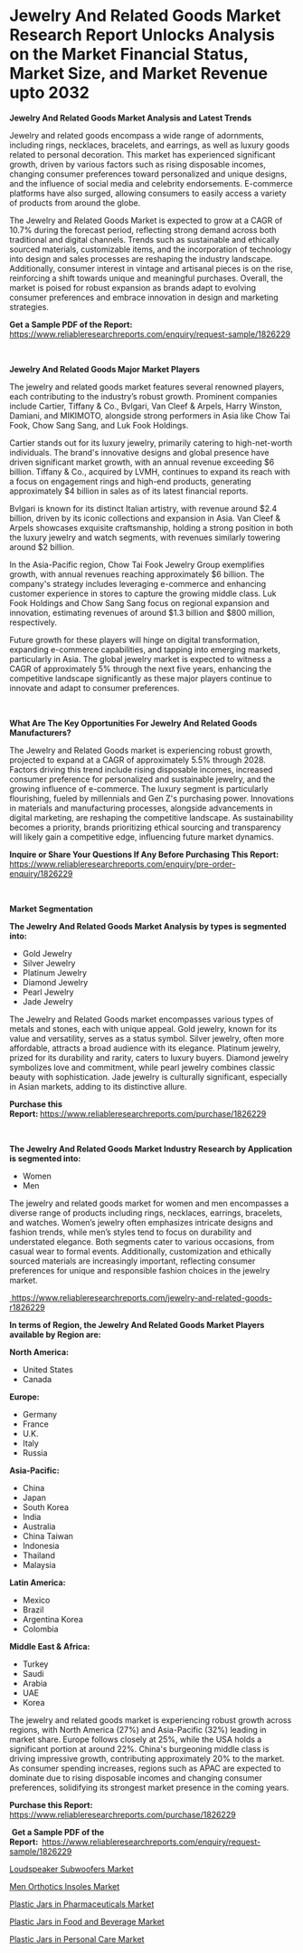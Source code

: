 <p><h1>Jewelry And Related Goods Market Research Report Unlocks Analysis on the Market Financial Status, Market Size, and Market Revenue upto 2032</h1></p><p><strong>Jewelry And Related Goods Market Analysis and Latest Trends</strong></p>
<p><p>Jewelry and related goods encompass a wide range of adornments, including rings, necklaces, bracelets, and earrings, as well as luxury goods related to personal decoration. This market has experienced significant growth, driven by various factors such as rising disposable incomes, changing consumer preferences toward personalized and unique designs, and the influence of social media and celebrity endorsements. E-commerce platforms have also surged, allowing consumers to easily access a variety of products from around the globe.</p><p>The Jewelry and Related Goods Market is expected to grow at a CAGR of 10.7% during the forecast period, reflecting strong demand across both traditional and digital channels. Trends such as sustainable and ethically sourced materials, customizable items, and the incorporation of technology into design and sales processes are reshaping the industry landscape. Additionally, consumer interest in vintage and artisanal pieces is on the rise, reinforcing a shift towards unique and meaningful purchases. Overall, the market is poised for robust expansion as brands adapt to evolving consumer preferences and embrace innovation in design and marketing strategies.</p></p>
<p><strong>Get a Sample PDF of the Report:&nbsp;</strong> <a href="https://www.reliableresearchreports.com/enquiry/request-sample/1826229?utm_campaign=83&utm_medium=2&utm_source=Github&utm_content=ia&utm_term=09022025&utm_id=jewelry-and-related-goods">https://www.reliableresearchreports.com/enquiry/request-sample/1826229</a></p>
<p>&nbsp;</p>
<p><strong>Jewelry And Related Goods Major Market Players</strong></p>
<p><p>The jewelry and related goods market features several renowned players, each contributing to the industry’s robust growth. Prominent companies include Cartier, Tiffany & Co., Bvlgari, Van Cleef & Arpels, Harry Winston, Damiani, and MIKIMOTO, alongside strong performers in Asia like Chow Tai Fook, Chow Sang Sang, and Luk Fook Holdings.</p><p>Cartier stands out for its luxury jewelry, primarily catering to high-net-worth individuals. The brand's innovative designs and global presence have driven significant market growth, with an annual revenue exceeding $6 billion. Tiffany & Co., acquired by LVMH, continues to expand its reach with a focus on engagement rings and high-end products, generating approximately $4 billion in sales as of its latest financial reports.</p><p>Bvlgari is known for its distinct Italian artistry, with revenue around $2.4 billion, driven by its iconic collections and expansion in Asia. Van Cleef & Arpels showcases exquisite craftsmanship, holding a strong position in both the luxury jewelry and watch segments, with revenues similarly towering around $2 billion.</p><p>In the Asia-Pacific region, Chow Tai Fook Jewelry Group exemplifies growth, with annual revenues reaching approximately $6 billion. The company's strategy includes leveraging e-commerce and enhancing customer experience in stores to capture the growing middle class. Luk Fook Holdings and Chow Sang Sang focus on regional expansion and innovation, estimating revenues of around $1.3 billion and $800 million, respectively.</p><p>Future growth for these players will hinge on digital transformation, expanding e-commerce capabilities, and tapping into emerging markets, particularly in Asia. The global jewelry market is expected to witness a CAGR of approximately 5% through the next five years, enhancing the competitive landscape significantly as these major players continue to innovate and adapt to consumer preferences.</p></p>
<p>&nbsp;</p>
<p><strong>What Are The Key Opportunities For Jewelry And Related Goods Manufacturers?</strong></p>
<p><p>The Jewelry and Related Goods market is experiencing robust growth, projected to expand at a CAGR of approximately 5.5% through 2028. Factors driving this trend include rising disposable incomes, increased consumer preference for personalized and sustainable jewelry, and the growing influence of e-commerce. The luxury segment is particularly flourishing, fueled by millennials and Gen Z's purchasing power. Innovations in materials and manufacturing processes, alongside advancements in digital marketing, are reshaping the competitive landscape. As sustainability becomes a priority, brands prioritizing ethical sourcing and transparency will likely gain a competitive edge, influencing future market dynamics.</p></p>
<p><strong>Inquire or Share Your Questions If Any Before Purchasing This Report:</strong> <a href="https://www.reliableresearchreports.com/enquiry/pre-order-enquiry/1826229?utm_campaign=83&utm_medium=2&utm_source=Github&utm_content=ia&utm_term=09022025&utm_id=jewelry-and-related-goods">https://www.reliableresearchreports.com/enquiry/pre-order-enquiry/1826229</a></p>
<p>&nbsp;</p>
<p><strong>Market Segmentation</strong></p>
<p><strong>The Jewelry And Related Goods Market Analysis by types is segmented into:</strong></p>
<p><ul><li>Gold Jewelry</li><li>Silver Jewelry</li><li>Platinum Jewelry</li><li>Diamond Jewelry</li><li>Pearl Jewelry</li><li>Jade Jewelry</li></ul></p>
<p><p>The Jewelry and Related Goods market encompasses various types of metals and stones, each with unique appeal. Gold jewelry, known for its value and versatility, serves as a status symbol. Silver jewelry, often more affordable, attracts a broad audience with its elegance. Platinum jewelry, prized for its durability and rarity, caters to luxury buyers. Diamond jewelry symbolizes love and commitment, while pearl jewelry combines classic beauty with sophistication. Jade jewelry is culturally significant, especially in Asian markets, adding to its distinctive allure.</p></p>
<p><strong>Purchase this Report:&nbsp;</strong><a href="https://www.reliableresearchreports.com/purchase/1826229?utm_campaign=83&utm_medium=2&utm_source=Github&utm_content=ia&utm_term=09022025&utm_id=jewelry-and-related-goods">https://www.reliableresearchreports.com/purchase/1826229</a></p>
<p>&nbsp;</p>
<p><strong>The Jewelry And Related Goods Market Industry Research by Application is segmented into:</strong></p>
<p><ul><li>Women</li><li>Men</li></ul></p>
<p><p>The jewelry and related goods market for women and men encompasses a diverse range of products including rings, necklaces, earrings, bracelets, and watches. Women’s jewelry often emphasizes intricate designs and fashion trends, while men’s styles tend to focus on durability and understated elegance. Both segments cater to various occasions, from casual wear to formal events. Additionally, customization and ethically sourced materials are increasingly important, reflecting consumer preferences for unique and responsible fashion choices in the jewelry market.</p></p>
<p><a href="https://www.reliableresearchreports.com/jewelry-and-related-goods-r1826229?utm_campaign=83&utm_medium=2&utm_source=Github&utm_content=ia&utm_term=09022025&utm_id=jewelry-and-related-goods">&nbsp;https://www.reliableresearchreports.com/jewelry-and-related-goods-r1826229</a></p>
<p><strong>In terms of Region, the Jewelry And Related Goods Market Players available by Region are:</strong></p>
<p>
    <p> <strong> North America: </strong>
        <ul>
            <li>United States</li>
            <li>Canada</li>
        </ul>
        </p> 
    <p> <strong> Europe: </strong>
        <ul>
            <li>Germany</li>
            <li>France</li>
            <li>U.K.</li>
            <li>Italy</li>
            <li>Russia</li>
        </ul>
        </p> 
    <p> <strong> Asia-Pacific: </strong>
        <ul>
            <li>China</li>
            <li>Japan</li>
            <li>South Korea</li>
            <li>India</li>
            <li>Australia</li>
            <li>China Taiwan</li>
            <li>Indonesia</li>
            <li>Thailand</li>
            <li>Malaysia</li>
        </ul>
        </p> 
    <p> <strong> Latin America: </strong>
        <ul>
            <li>Mexico</li>
            <li>Brazil</li>
            <li>Argentina Korea</li>
            <li>Colombia</li>
        </ul>
        </p> 
    <p> <strong> Middle East & Africa: </strong>
        <ul>
            <li>Turkey</li>
            <li>Saudi</li>
            <li>Arabia</li>
            <li>UAE</li>
            <li>Korea</li>
        </ul>
    </p>
    </p>
<p><p>The jewelry and related goods market is experiencing robust growth across regions, with North America (27%) and Asia-Pacific (32%) leading in market share. Europe follows closely at 25%, while the USA holds a significant portion at around 22%. China's burgeoning middle class is driving impressive growth, contributing approximately 20% to the market. As consumer spending increases, regions such as APAC are expected to dominate due to rising disposable incomes and changing consumer preferences, solidifying its strongest market presence in the coming years.</p></p>
<p><strong>Purchase this Report: </strong><a href="https://www.reliableresearchreports.com/purchase/1826229?utm_campaign=83&utm_medium=2&utm_source=Github&utm_content=ia&utm_term=09022025&utm_id=jewelry-and-related-goods">https://www.reliableresearchreports.com/purchase/1826229</a></p>
<p>&nbsp;<strong>Get a Sample PDF of the Report:&nbsp;&nbsp;</strong><a href="https://www.reliableresearchreports.com/enquiry/request-sample/1826229?utm_campaign=83&utm_medium=2&utm_source=Github&utm_content=ia&utm_term=09022025&utm_id=jewelry-and-related-goods">https://www.reliableresearchreports.com/enquiry/request-sample/1826229</a></p>
<p><strong></strong></p>
<p><p><a href="https://github.com/pidlisseas/Market-Research-Report-List-1/blob/main/loudspeaker-subwoofers-market.md?utm_campaign=83&utm_medium=2&utm_source=Github&utm_content=ia&utm_term=09022025&utm_id=jewelry-and-related-goods">Loudspeaker Subwoofers Market</a></p><p><a href="https://github.com/chkrselia/Market-Research-Report-List-1/blob/main/men-orthotics-insoles-market.md?utm_campaign=83&utm_medium=2&utm_source=Github&utm_content=ia&utm_term=09022025&utm_id=jewelry-and-related-goods">Men Orthotics Insoles Market</a></p><p><a href="https://github.com/gyenesephacy/Market-Research-Report-List-1/blob/main/plastic-jars-in-pharmaceuticals-market.md?utm_campaign=83&utm_medium=2&utm_source=Github&utm_content=ia&utm_term=09022025&utm_id=jewelry-and-related-goods">Plastic Jars in Pharmaceuticals Market</a></p><p><a href="https://github.com/fatumobinnu/Market-Research-Report-List-1/blob/main/plastic-jars-in-food-and-beverage-market.md?utm_campaign=83&utm_medium=2&utm_source=Github&utm_content=ia&utm_term=09022025&utm_id=jewelry-and-related-goods">Plastic Jars in Food and Beverage Market</a></p><p><a href="https://github.com/kaddahblejc/Market-Research-Report-List-1/blob/main/plastic-jars-in-personal-care-market.md?utm_campaign=83&utm_medium=2&utm_source=Github&utm_content=ia&utm_term=09022025&utm_id=jewelry-and-related-goods">Plastic Jars in Personal Care Market</a></p></p>